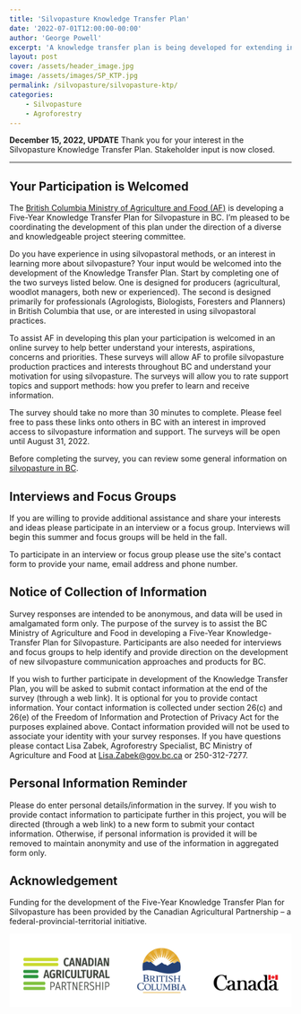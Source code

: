 ```yaml
---
title: 'Silvopasture Knowledge Transfer Plan'
date: '2022-07-01T12:00:00-00:00'
author: 'George Powell'
excerpt: 'A knowledge transfer plan is being developed for extending information on the use of silvopasture in British Columbia (BC) for production and conservation.'
layout: post
cover: /assets/header_image.jpg
image: /assets/images/SP_KTP.jpg
permalink: /silvopasture/silvopasture-ktp/
categories:
    - Silvopasture
    - Agroforestry
---
```


**December 15, 2022, UPDATE** Thank you for your interest in the Silvopasture Knowledge Transfer Plan.  Stakeholder input is now closed.

___

## Your Participation is Welcomed

The [British Columbia Ministry of Agriculture and Food (AF)](https://www2.gov.bc.ca/gov/content/industry/agriculture-seafood/agricultural-land-and-environment/agroforestry) is developing a Five-Year Knowledge Transfer Plan for Silvopasture in BC. I’m pleased to be coordinating the development of this plan under the direction of a diverse and knowledgeable project steering committee.

Do you have experience in using silvopastoral methods, or an interest in learning more about silvopasture? Your input would be welcomed into the development of the Knowledge Transfer Plan. Start by completing one of the two surveys listed below. One is designed for producers (agricultural, woodlot managers, both new or experienced). The second is designed primarily for professionals (Agrologists, Biologists, Foresters and Planners) in British Columbia that use, or are interested in using silvopastoral practices.

To assist AF in developing this plan your participation is welcomed in an online survey to help better understand your interests, aspirations, concerns and priorities. These surveys will allow AF to profile silvopasture production practices and interests throughout BC and understand your motivation for using silvopasture. The surveys will allow you to rate support topics and support methods: how you prefer to learn and receive information.

The survey should take no more than 30 minutes to complete. Please feel free to pass these links onto others in BC with an interest in improved access to silvopasture information and support. The surveys will be open until August 31, 2022.

Before completing the survey, you can review some general information on [silvopasture in BC](/silvopasture/silvopasture-in-bc/).

## Interviews and Focus Groups

If you are willing to provide additional assistance and share your interests and ideas please participate in an interview or a focus group. Interviews will begin this summer and focus groups will be held in the fall.

To participate in an interview or focus group please use the site's contact form to provide your name, email address and phone number. 

## Notice of Collection of Information

Survey responses are intended to be anonymous, and data will be used in amalgamated form only. The purpose of the survey is to assist the BC Ministry of Agriculture and Food in developing a Five-Year Knowledge-Transfer Plan for Silvopasture. Participants are also needed for interviews and focus groups to help identify and provide direction on the development of new silvopasture communication approaches and products for BC.

If you wish to further participate in development of the Knowledge Transfer Plan, you will be asked to submit contact information at the end of the survey (through a web link). It is optional for you to provide contact information. Your contact information is collected under section 26(c) and 26(e) of the Freedom of Information and Protection of Privacy Act for the purposes explained above. Contact information provided will not be used to associate your identity with your survey responses. If you have questions please contact Lisa Zabek, Agroforestry Specialist, BC Ministry of Agriculture and Food at Lisa.Zabek@gov.bc.ca or 250-312-7277.

## Personal Information Reminder

Please do enter personal details/information in the survey. If you wish to provide contact information to participate further in this project, you will be directed (through a web link) to a new form to submit your contact information. Otherwise, if personal information is provided it will be removed to maintain anonymity and use of the information in aggregated form only.

## Acknowledgement

Funding for the development of the Five-Year Knowledge Transfer Plan for Silvopasture has been provided by the Canadian Agricultural Partnership – a federal-provincial-territorial initiative.

![CAP](/assets/images/CAP.png)
